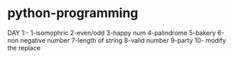 # python-programming
DAY 1:- 1-isomophric 2-even/odd 3-happy num 4-palindrome 5-bakery 6-non negative number 7-length of string 8-valid number 9-party 10- modify the replace
